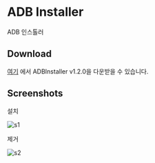 # ADB Installer

ADB 인스톨러

## Download

[여기](https://github.com/Soju06/ADB-Installer/releases/download/v1.2.0/ADB-Installer.exe) 에서 ADBInstaller v1.2.0을 다운받을 수 있습니다.

## Screenshots

설치

![s1](https://user-images.githubusercontent.com/34199905/114273690-09f75080-9a56-11eb-9b78-760019960191.png)



제거

![s2](https://user-images.githubusercontent.com/34199905/114273744-4d51bf00-9a56-11eb-81e1-5515f8eae0e0.png)
